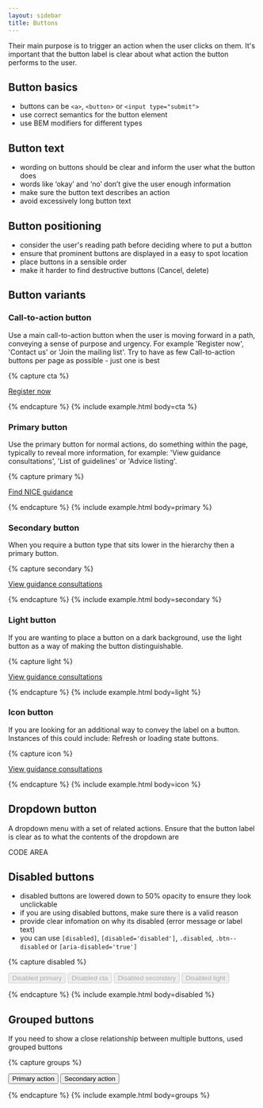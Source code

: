 ```yaml
---
layout: sidebar
title: Buttons
---
```


Their main purpose is to trigger an action when the user clicks on them. It's important that the button label is clear about what action the button performs to the user.


## Button basics

- buttons can be `<a>`, `<button>` or `<input type="submit">`
- use correct semantics for the button element
- use BEM modifiers for different types

## Button text

- wording on buttons should be clear and inform the user what the button does
- words like ‘okay’ and ‘no’ don’t give the user enough information
- make sure the button text describes an action
- avoid excessively long button text

## Button positioning

- consider the user's reading path before deciding where to put a button
- ensure that prominent buttons are displayed in a easy to spot location
- place buttons in a sensible order 
- make it harder to find destructive buttons (Cancel, delete)

## Button variants

### Call-to-action button

Use a main call-to-action button when the user is moving forward in a path, conveying a sense of purpose and urgency. 
For example 'Register now', 'Contact us' or 'Join the mailing list'. Try to have as few Call-to-action buttons per page as possible - just one is best

{% capture cta %}
<p><a href="#" class="btn btn--cta">Register now</a></p>
{% endcapture %}
{% include example.html body=cta %}

### Primary button

Use the primary button for normal actions, do something within the page, typically to reveal more information, for example: 'View guidance consultations', 'List of guidelines' or 'Advice listing'.

{% capture primary %}
<p><a href="#" class="btn">Find NICE guidance</a></p>
{% endcapture %}
{% include example.html body=primary %}

### Secondary button
When you require a button type that sits lower in the hierarchy then a primary button. 

{% capture secondary %}
<p><a href="#" class="btn btn--secondary">View guidance consultations</a></p>
{% endcapture %}
{% include example.html body=secondary %}

### Light button
If you are wanting to place a button on a dark background, use the light button as a way of making the button distinguishable.

{% capture light %}
<p class="panel panel--dark"><a href="#" class="btn btn--light">View guidance consultations</a></p>
{% endcapture %}
{% include example.html body=light %}

### Icon button
If you are looking for an additional way to convey the label on a button. Instances of this could include: Refresh or loading state buttons.

{% capture icon %}
<p><a href="#" class="btn"><span class="icon icon--pathways" aria-hidden="true"></span> View guidance consultations</a></p>
{% endcapture %}
{% include example.html body=icon %}

## Dropdown button
A dropdown menu with a set of related actions. Ensure that the button label is clear as to what the contents of the dropdown are

CODE AREA

## Disabled buttons
- disabled buttons are lowered down to 50% opacity to ensure they look unclickable
- if you are using disabled buttons, make sure there is a valid reason
- provide clear infomation on why its disabled (error message or label text)
- you can use `[disabled]`, `[disabled='disabled']`, `.disabled`, `.btn--disabled` or `[aria-disabled='true']`

{% capture disabled %}
<p>
    <button type="button" class="btn" disabled>Disabled primary</button>
    <button type="button" class="btn btn--cta" disabled>Disabled cta</button>
    <button type="button" class="btn btn--secondary" disabled>Disabled secondary</button>
    <button type="button" class="btn btn--light" disabled>Disabled light</button>
</p>
{% endcapture %}
{% include example.html body=disabled %}

## Grouped buttons
If you need to show a close relationship between multiple buttons, used grouped buttons

{% capture groups %}
<p>
    <button type="button" class="btn">Primary action</button>
    <button type="button" class="btn btn--secondary">Secondary action</button>
</p>
{% endcapture %}
{% include example.html body=groups %}
